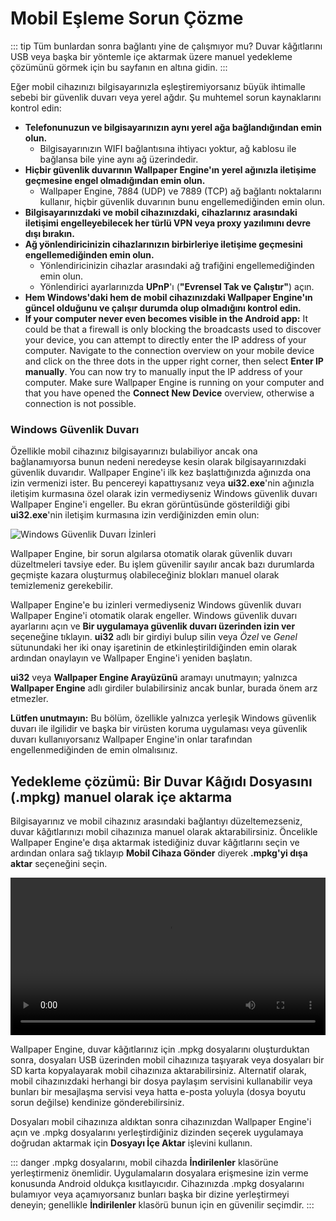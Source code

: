 # Mobil Eşleme Sorun Çözme

::: tip Tüm bunlardan sonra bağlantı yine de çalışmıyor mu? Duvar kâğıtlarını USB veya başka bir yöntemle içe aktarmak üzere manuel yedekleme çözümünü görmek için bu sayfanın en altına gidin.
:::

Eğer mobil cihazınızı bilgisayarınızla eşleştiremiyorsanız büyük ihtimalle sebebi bir güvenlik duvarı veya yerel ağdır. Şu muhtemel sorun kaynaklarını kontrol edin:

* **Telefonunuzun ve bilgisayarınızın aynı yerel ağa bağlandığından emin olun.**
  * Bilgisayarınızın WIFI bağlantısına ihtiyacı yoktur, ağ kablosu ile bağlansa bile yine aynı ağ üzerindedir.
* **Hiçbir güvenlik duvarının Wallpaper Engine'ın yerel ağınızla iletişime geçmesine engel olmadığından emin olun.**
  * Wallpaper Engine, 7884 (UDP) ve 7889 (TCP) ağ bağlantı noktalarını kullanır, hiçbir güvenlik duvarının bunu engellemediğinden emin olun.
* **Bilgisayarınızdaki ve mobil cihazınızdaki, cihazlarınız arasındaki iletişimi engelleyebilecek her türlü VPN veya proxy yazılımını devre dışı bırakın.**
* **Ağ yönlendiricinizin cihazlarınızın birbirleriye iletişime geçmesini engellemediğinden emin olun.**
    * Yönlendiricinizin cihazlar arasındaki ağ trafiğini engellemediğinden emin olun.
    * Yönlendirici ayarlarınızda **UPnP**'ı (**"Evrensel Tak ve Çalıştır"**) açın.
* **Hem Windows'daki hem de mobil cihazınızdaki Wallpaper Engine'ın güncel olduğunu ve çalışır durumda olup olmadığını kontrol edin.**
* **If your computer never even becomes visible in the Android app:** It could be that a firewall is only blocking the broadcasts used to discover your device, you can attempt to directly enter the IP address of your computer. Navigate to the connection overview on your mobile device and click on the three dots in the upper right corner, then select **Enter IP manually**. You can now try to manually input the IP address of your computer. Make sure Wallpaper Engine is running on your computer and that you have opened the **Connect New Device** overview, otherwise a connection is not possible.

### Windows Güvenlik Duvarı

Özellikle mobil cihazınız bilgisayarınızı bulabiliyor ancak ona bağlanamıyorsa bunun nedeni neredeyse kesin olarak bilgisayarınızdaki güvenlik duvarıdır. Wallpaper Engine'i ilk kez başlattığınızda ağınızda ona izin vermenizi ister. Bu pencereyi kapattıysanız veya **ui32.exe**'nin ağınızla iletişim kurmasına özel olarak izin vermediyseniz Windows güvenlik duvarı Wallpaper Engine'i engeller. Bu ekran görüntüsünde gösterildiği gibi **ui32.exe**'nin iletişim kurmasına izin verdiğinizden emin olun:

![Windows Güvenlik Duvarı İzinleri](/img/faq/windows_defender.png)

Wallpaper Engine, bir sorun algılarsa otomatik olarak güvenlik duvarı düzeltmeleri tavsiye eder. Bu işlem güvenilir sayılır ancak bazı durumlarda geçmişte kazara oluşturmuş olabileceğiniz blokları manuel olarak temizlemeniz gerekebilir.

Wallpaper Engine'e bu izinleri vermediyseniz Windows güvenlik duvarı Wallpaper Engine'i otomatik olarak engeller. Windows güvenlik duvarı ayarlarını açın ve **Bir uygulamaya güvenlik duvarı üzerinden izin ver** seçeneğine tıklayın. **ui32** adlı bir girdiyi bulup silin veya *Özel* ve *Genel* sütunundaki her iki onay işaretinin de etkinleştirildiğinden emin olarak ardından onaylayın ve Wallpaper Engine'i yeniden başlatın.

**ui32** veya **Wallpaper Engine Arayüzünü** aramayı unutmayın; yalnızca **Wallpaper Engine** adlı girdiler bulabilirsiniz ancak bunlar, burada önem arz etmezler.

**Lütfen unutmayın:** Bu bölüm, özellikle yalnızca yerleşik Windows güvenlik duvarı ile ilgilidir ve başka bir virüsten koruma uygulaması veya güvenlik duvarı kullanıyorsanız Wallpaper Engine'in onlar tarafından engellenmediğinden de emin olmalısınız.

## Yedekleme çözümü: Bir Duvar Kâğıdı Dosyasını (.mpkg) manuel olarak içe aktarma

Bilgisayarınız ve mobil cihazınız arasındaki bağlantıyı düzeltemezseniz, duvar kâğıtlarınızı mobil cihazınıza manuel olarak aktarabilirsiniz. Öncelikle Wallpaper Engine'e dışa aktarmak istediğiniz duvar kâğıtlarını seçin ve ardından onlara sağ tıklayıp **Mobil Cihaza Gönder** diyerek **.mpkg'yi dışa aktar** seçeneğini seçin.

<video width="100%" controls autoplay loop>
  <source src="/videos/mobile_export.mp4" type="video/mp4">
  Tarayıcınız video etiketini desteklemiyor.
</video>

Wallpaper Engine, duvar kâğıtlarınız için .mpkg dosyalarını oluşturduktan sonra, dosyaları USB üzerinden mobil cihazınıza taşıyarak veya dosyaları bir SD karta kopyalayarak mobil cihazınıza aktarabilirsiniz. Alternatif olarak, mobil cihazınızdaki herhangi bir dosya paylaşım servisini kullanabilir veya bunları bir mesajlaşma servisi veya hatta e-posta yoluyla (dosya boyutu sorun değilse) kendinize gönderebilirsiniz.

Dosyaları mobil cihazınıza aldıktan sonra cihazınızdan Wallpaper Engine'i açın ve .mpkg dosyalarını yerleştirdiğiniz dizinden seçerek uygulamaya doğrudan aktarmak için **Dosyayı İçe Aktar** işlevini kullanın.

::: danger
.mpkg dosyalarını, mobil cihazda **İndirilenler** klasörüne yerleştirmeniz önemlidir. Uygulamaların dosyalara erişmesine izin verme konusunda Android oldukça kısıtlayıcıdır. Cihazınızda .mpkg dosyalarını bulamıyor veya açamıyorsanız bunları başka bir dizine yerleştirmeyi deneyin; genellikle **İndirilenler** klasörü bunun için en güvenilir seçimdir.
:::